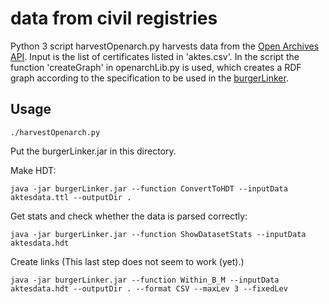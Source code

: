 # data from civil registries

Python 3 script harvestOpenarch.py harvests data from the [Open Archives API](https://api.openarch.nl/). Input is the list of certificates listed in 'aktes.csv'. In the script the function 'createGraph' in openarchLib.py is used, which creates a RDF graph according to the specification to be used in the [burgerLinker](https://github.com/CLARIAH/burgerLinker).

## Usage

```
./harvestOpenarch.py
```

Put the burgerLinker.jar in this directory.

Make HDT: 
```
java -jar burgerLinker.jar --function ConvertToHDT --inputData aktesdata.ttl --outputDir .
```

Get stats and check whether the data is parsed correctly:
```
java -jar burgerLinker.jar --function ShowDatasetStats --inputData aktesdata.hdt
```

Create links (This last step does not seem to work (yet).)
```
java -jar burgerLinker.jar --function Within_B_M --inputData aktesdata.hdt --outputDir . --format CSV --maxLev 3 --fixedLev
```

